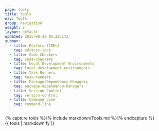 ```yaml
---
page: tools
title: Tools
nav: Tools
group: navigation
weight: 2
layout: default
updated: 2015-08-29 05:22:17Z
subnav:
  - title: Editors (IDEs)
    tag: editors-ides
  - title: Code Checkers
    tag: code-checkers
  - title: Local Development Environments
    tag: local-development-environments
  - title: Task Runners
    tag: task-runners
  - title: Package/Dependency Managers
    tag: package-dependency-managers
  - title: Version Control
    tag: version-control
  - title: Command Line
    tag: command-line
---
```


<div class="docs-section">
		{% capture tools %}{% include markdown/Tools.md %}{% endcapture %}
		{{ tools | markdownify }}
</div>